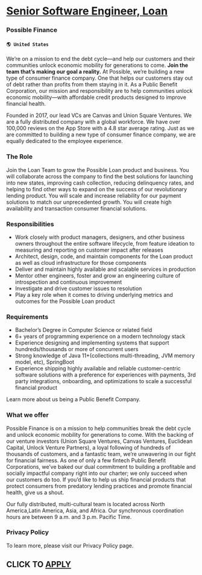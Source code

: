 # [Senior Software Engineer, Loan](https://www.remotewlb.com/apply/senior-software-engineer-loan)  
### Possible Finance  
#### `🌎 United States`  

We’re on a mission to end the debt cycle—and help our customers and their communities unlock economic mobility for generations to come. **Join the team that’s making our goal a reality.** At Possible, we’re building a new type of consumer finance company. One that helps our customers stay out of debt rather than profits from them staying in it. As a Public Benefit Corporation, our mission and responsibility are to help communities unlock economic mobility—with affordable credit products designed to improve financial health.

Founded in 2017, our lead VCs are Canvas and Union Square Ventures. We are a fully distributed company with a global workforce. We have over 100,000 reviews on the App Store with a 4.8 star average rating. Just as we are committed to building a new type of consumer finance company, we are equally dedicated to the employee experience.

### The Role

Join the Loan Team to grow the Possible Loan product and business. You will collaborate across the company to find the best solutions for launching into new states, improving cash collection, reducing delinquency rates, and helping to find other ways to expand on the success of our revolutionary lending product. You will scale and increase reliability for our payment solutions to match our unprecedented growth. You will create high availability and transaction consumer financial solutions.

### Responsibilities

  * Work closely with product managers, designers, and other business owners throughout the entire software lifecycle, from feature ideation to measuring and reporting on customer impact after releases
  * Architect, design, code, and maintain components for the Loan product as well as cloud infrastructure for those components
  * Deliver and maintain highly available and scalable services in production
  * Mentor other engineers, foster and grow an engineering culture of introspection and continuous improvement
  * Investigate and drive customer issues to resolution
  * Play a key role when it comes to driving underlying metrics and outcomes for the Possible Loan product

### Requirements

  * Bachelor’s Degree in Computer Science or related field
  * 6+ years of programming experience on a modern technology stack
  * Experience designing and implementing systems that support hundreds/thousands or more of concurrent users
  * Strong knowledge of Java 11+(collections multi-threading, JVM memory model, etc), SpringBoot
  * Experience shipping highly available and reliable customer-centric software solutions with a preference for experiences with payments, 3rd party integrations, onboarding, and optimizations to scale a successful financial product

Learn more about us being a Public Benefit Company.

### What we offer

Possible Finance is on a mission to help communities break the debt cycle and unlock economic mobility for generations to come. With the backing of our venture investors (Union Square Ventures, Canvas Ventures, Euclidean Capital, Unlock Venture Partners), a loyal following of hundreds of thousands of customers, and a fantastic team, we’re unwavering in our fight for financial fairness. As one of only a few fintech Public Benefit Corporations, we’ve baked our dual commitment to building a profitable and socially impactful company right into our charter; we only succeed when our customers do too. If you’d like to help us ship financial products that protect consumers from predatory lending practices and promote financial health, give us a shout.

Our fully distributed, multi-cultural team is located across North America,Latin America, Asia, and Africa. Our synchronous coordination hours are between 9 a.m. and 3 p.m. Pacific Time.

### Privacy Policy

To learn more, please visit our Privacy Policy page.

  
## CLICK TO [APPLY](https://www.remotewlb.com/apply/senior-software-engineer-loan)

